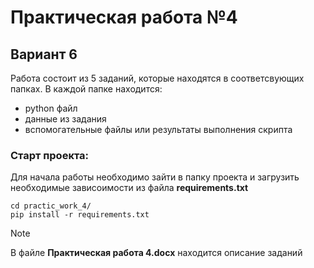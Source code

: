 # Практическая работа №4
## Вариант 6

Работа состоит из 5 заданий, которые находятся в соответсвующих папках. В каждой папке находится:
- python файл
- данные из задания
- вспомогательные файлы или результаты выполнения скрипта

### Старт проекта:
Для начала работы необходимо зайти в папку проекта и загрузить необходимые зависоимости из файла **requirements.txt**
```
cd practic_work_4/
pip install -r requirements.txt
```
>[!note] 
> В файле **Практическая работа 4.docx** находится описание заданий